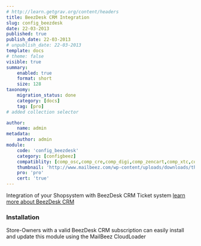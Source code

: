 ```yaml
---
# http://learn.getgrav.org/content/headers
title: BeezDesk CRM Integration
slug: config_beezdesk
date: 22-03-2013
published: true
publish_date: 22-03-2013
# unpublish_date: 22-03-2013
template: docs
# theme: false
visible: true
summary:
    enabled: true
    format: short
    size: 128
taxonomy:
    migration_status: done
    category: [docs]
    tag: [pro]
# added collection selector

author:
    name: admin
metadata:
    author: admin
module:
    code: 'config_beezdesk'
    category: [configbeez]
    compatiblity: [comp_osc,comp_cre,comp_digi,comp_zencart,comp_xtc,comp_xtcm2,comp_gambio]
    thumbnail: 'http://www.mailbeez.com/wp-content/uploads/downloads/thumbnails/2014/04/icon_32.png'
    pro: 'pro'
    cert: 'true'    
---
```


Integration of your Shopsystem with BeezDesk CRM Ticket system
[learn more about BeezDesk CRM](https://www.beezdesk.com)



### Installation

Store-Owners with a valid BeezDesk CRM subscription can easily install and update this module using the MailBeez CloudLoader
